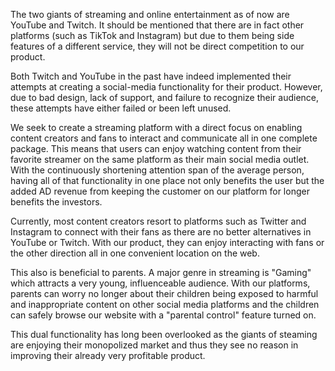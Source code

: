 The two giants of streaming and online entertainment as of now are YouTube and Twitch. It should be mentioned that there are in fact other platforms (such as TikTok and Instagram) but due to them being side features of a different service, they will not be direct competition to our product. 

Both Twitch and YouTube in the past have indeed implemented their attempts at creating a social-media functionality for their product. However, due to bad design, lack of support, and failure to recognize their audience, these attempts have either failed or been left unused. 

We seek to create a streaming platform with a direct focus on enabling content creators and fans to interact and communicate all in one complete package. This means that users can enjoy watching content from their favorite streamer on the same platform as their main social media outlet. With the continuously shortening attention span of the average person, having all of that functionality in one place not only benefits the user but the added AD revenue from keeping the customer on our platform for longer benefits the investors.

Currently, most content creators resort to platforms such as Twitter and Instagram to connect with their fans as there are no better alternatives in YouTube or Twitch. With our product, they can enjoy interacting with fans or the other direction all in one convenient location on the web. 

This also is beneficial to parents. A major genre in streaming is "Gaming" which attracts a very young, influenceable audience. With our platforms, parents can worry no longer about their children being exposed to harmful and inappropriate content on other social media platforms and the children can safely browse our website with a "parental control" feature turned on. 

This dual functionality has long been overlooked as the giants of steaming are enjoying their monopolized market and thus they see no reason in improving their already very profitable product. 